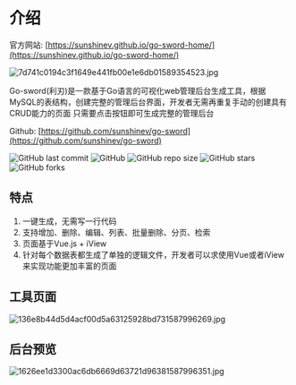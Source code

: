 # 介绍

官方网站:
[https://sunshinev.github.io/go-sword-home/](https://sunshinev.github.io/go-sword-home/)

![7d741c0194c3f1649e441fb00e1e6db01589354523.jpg](https://cdn.jsdelivr.net/gh/sunshinev/remote_pics/7d741c0194c3f1649e441fb00e1e6db01589354523.jpg)


Go-sword\(利刃\)是一款基于Go语言的可视化web管理后台生成工具，根据MySQL的表结构，创建完整的管理后台界面，开发者无需再重复手动的创建具有CRUD能力的页面 只需要点击按钮即可生成完整的管理后台

Github:
[https://github.com/sunshinev/go-sword](https://github.com/sunshinev/go-sword)

![GitHub last commit](https://img.shields.io/github/last-commit/sunshinev/go-sword) ![GitHub](https://img.shields.io/github/license/sunshinev/go-sword) ![GitHub repo size](https://img.shields.io/github/repo-size/sunshinev/go-sword) ![GitHub stars](https://img.shields.io/github/stars/sunshinev/go-sword?style=social) ![GitHub forks](https://img.shields.io/github/forks/sunshinev/go-sword?style=social)

## 特点

1. 一键生成，无需写一行代码
2. 支持增加、删除、编辑、列表、批量删除、分页、检索
3. 页面基于Vue.js + iView 
4. 针对每个数据表都生成了单独的逻辑文件，开发者可以求使用Vue或者iView来实现功能更加丰富的页面


## 工具页面
![136e8b44d5d4acf00d5a63125928bd731587996269.jpg](https://cdn.jsdelivr.net/gh/sunshinev/remote_pics/136e8b44d5d4acf00d5a63125928bd731587996269.jpg)

## 后台预览
![1626ee1d3300ac6db6669d63721d96381587996351.jpg](https://cdn.jsdelivr.net/gh/sunshinev/remote_pics/1626ee1d3300ac6db6669d63721d96381587996351.jpg)

